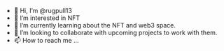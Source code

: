 - 👋 Hi, I’m @rugpull13
- 👀 I’m interested in NFT
- 🌱 I’m currently learning about the NFT and web3 space.
- 💞️ I’m looking to collaborate with upcoming projects to work with them. 
- 📫 How to reach me ...

<!---
Undiluted is a ✨ special ✨ repository because its `README.md` (this file) appears on your GitHub profile.
You can click the Preview link to take a look at your changes.
--->
